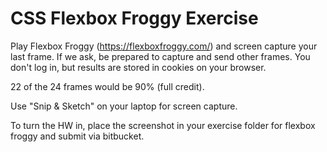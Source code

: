# CSS Flexbox Froggy Exercise

Play Flexbox Froggy (https://flexboxfroggy.com/) and screen capture your last frame. If we ask, be prepared to capture and send other frames. You don't log in, but results are stored in cookies on your browser.

22 of the 24 frames would be 90% (full credit).

Use "Snip & Sketch" on your laptop for screen capture.

To turn the HW in, place the screenshot in your exercise folder for flexbox froggy and submit via bitbucket.

